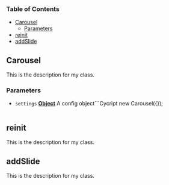 <!-- Generated by documentation.js. Update this documentation by updating the source code. -->

### Table of Contents

-   [Carousel][1]
    -   [Parameters][2]
-   [reinit][3]
-   [addSlide][4]

## Carousel

This is the description for my class.

### Parameters

-   `settings` **[Object][5]** A config object```Cycript
    new Carousel({});
    ```

## reinit

This is the description for my class.

## addSlide

This is the description for my class.

[1]: #carousel

[2]: #parameters

[3]: #reinit

[4]: #addslide

[5]: https://developer.mozilla.org/docs/Web/JavaScript/Reference/Global_Objects/Object
